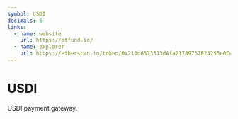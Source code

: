 ```yaml
---
symbol: USDI
decimals: 6
links:
  - name: website
    url: https://otfund.io/
  - name: explorer
    url: https://etherscan.io/token/0x211d6373313dAfa21789767E2A255e0C435E7F5d
---
```


# USDI

USDI payment gateway.
